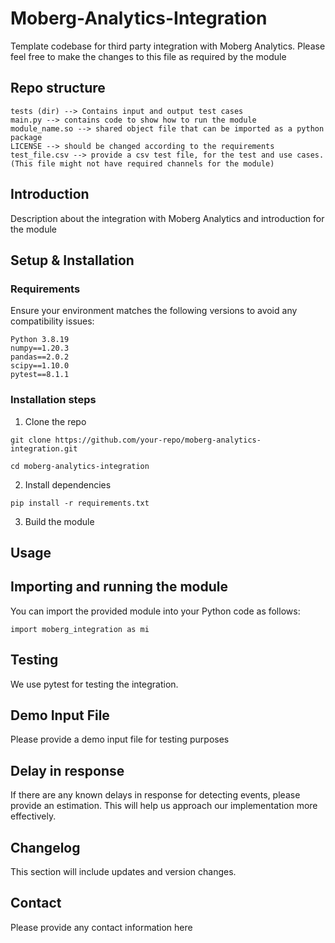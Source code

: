 # Moberg-Analytics-Integration
Template codebase for third party integration with Moberg Analytics. Please feel free to make the changes to this file as required by the module

## Repo structure

```
tests (dir) --> Contains input and output test cases
main.py --> contains code to show how to run the module
module_name.so --> shared object file that can be imported as a python package
LICENSE --> should be changed according to the requirements
test_file.csv --> provide a csv test file, for the test and use cases. (This file might not have required channels for the module)
```

## Introduction

Description about the integration with Moberg Analytics and introduction for the module

## Setup & Installation

### Requirements

Ensure your environment matches the following versions to avoid any compatibility issues:
```
Python 3.8.19
numpy==1.20.3
pandas==2.0.2
scipy==1.10.0
pytest==8.1.1
```

### Installation steps

1. Clone the repo

```
git clone https://github.com/your-repo/moberg-analytics-integration.git
```
```
cd moberg-analytics-integration
```

2. Install dependencies

```
pip install -r requirements.txt
```

3. Build the module


## Usage

## Importing and running the module
You can import the provided module into your Python code as follows:
```
import moberg_integration as mi
```

## Testing
We use pytest for testing the integration.

## Demo Input File
Please provide a demo input file for testing purposes

## Delay in response
If there are any known delays in response for detecting events, please provide an estimation. This will help us approach our implementation more effectively.

## Changelog
This section will include updates and version changes.


## Contact
Please provide any contact information here
